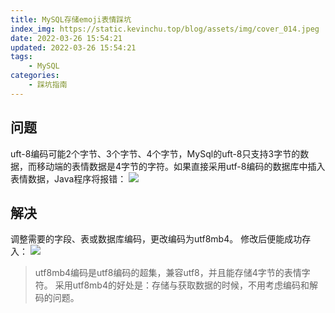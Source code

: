 ```yaml
---
title: MySQL存储emoji表情踩坑
index_img: https://static.kevinchu.top/blog/assets/img/cover_014.jpeg
date: 2022-03-26 15:54:21
updated: 2022-03-26 15:54:21
tags:
    - MySQL
categories:
    - 踩坑指南
---
```

## 问题
uft-8编码可能2个字节、3个字节、4个字节，MySql的uft-8只支持3字节的数据，而移动端的表情数据是4字节的字符。如果直接采用utf-8编码的数据库中插入表情数据，Java程序将报错：
![](https://static.kevinchu.top/blog/public/mysql-emoji-error-01.png)
## 解决
调整需要的字段、表或数据库编码，更改编码为utf8mb4。
修改后便能成功存入：
![](https://static.kevinchu.top/blog/public/mysql-emoji-error-02.png)
>utf8mb4编码是utf8编码的超集，兼容utf8，并且能存储4字节的表情字符。
采用utf8mb4的好处是：存储与获取数据的时候，不用考虑编码和解码的问题。
